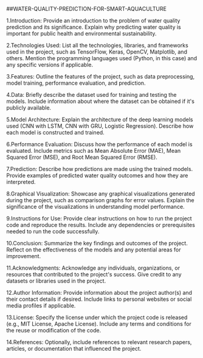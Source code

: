 ##WATER-QUALITY-PREDICTION-FOR-SMART-AQUACULTURE


1.Introduction:
Provide an introduction to the problem of water quality prediction and its significance.
Explain why predicting water quality is important for public health and environmental sustainability.

2.Technologies Used:
List all the technologies, libraries, and frameworks used in the project, such as TensorFlow, Keras, OpenCV, Matplotlib, and others.
Mention the programming languages used (Python, in this case) and any specific versions if applicable.

3.Features:
Outline the features of the project, such as data preprocessing, model training, performance evaluation, and prediction.

4.Data:
Briefly describe the dataset used for training and testing the models.
Include information about where the dataset can be obtained if it's publicly available.

5.Model Architecture:
Explain the architecture of the deep learning models used (CNN with LSTM, CNN with GRU, Logistic Regression).
Describe how each model is constructed and trained.

6.Performance Evaluation:
Discuss how the performance of each model is evaluated.
Include metrics such as Mean Absolute Error (MAE), Mean Squared Error (MSE), and Root Mean Squared Error (RMSE).

7.Prediction:
Describe how predictions are made using the trained models.
Provide examples of predicted water quality outcomes and how they are interpreted.

8.Graphical Visualization:
Showcase any graphical visualizations generated during the project, such as comparison graphs for error values.
Explain the significance of the visualizations in understanding model performance.

9.Instructions for Use:
Provide clear instructions on how to run the project code and reproduce the results.
Include any dependencies or prerequisites needed to run the code successfully.

10.Conclusion:
Summarize the key findings and outcomes of the project.
Reflect on the effectiveness of the models and any potential areas for improvement.

11.Acknowledgments:
Acknowledge any individuals, organizations, or resources that contributed to the project's success.
Give credit to any datasets or libraries used in the project.

12.Author Information:
Provide information about the project author(s) and their contact details if desired.
Include links to personal websites or social media profiles if applicable.

13.License:
Specify the license under which the project code is released (e.g., MIT License, Apache License).
Include any terms and conditions for the reuse or modification of the code.

14.References:
Optionally, include references to relevant research papers, articles, or documentation that influenced the project.









